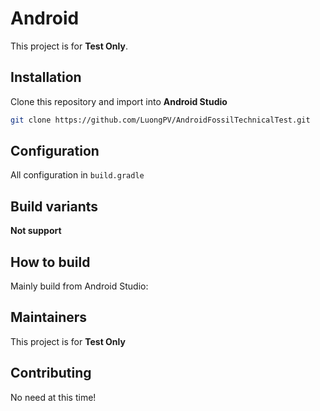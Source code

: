 # Android
This project is for **Test Only**.

## Installation
Clone this repository and import into **Android Studio**

``` bash
git clone https://github.com/LuongPV/AndroidFossilTechnicalTest.git
```

## Configuration
All configuration in `build.gradle`

## Build variants
**Not support**

## How to build
Mainly build from Android Studio:

## Maintainers
This project is for **Test Only**

## Contributing
No need at this time!
